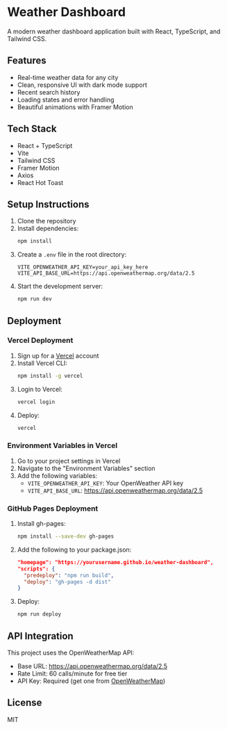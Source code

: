 # Weather Dashboard

A modern weather dashboard application built with React, TypeScript, and Tailwind CSS.

## Features

- Real-time weather data for any city
- Clean, responsive UI with dark mode support
- Recent search history
- Loading states and error handling
- Beautiful animations with Framer Motion

## Tech Stack

- React + TypeScript
- Vite
- Tailwind CSS
- Framer Motion
- Axios
- React Hot Toast

## Setup Instructions

1. Clone the repository
2. Install dependencies:
   ```bash
   npm install
   ```
3. Create a `.env` file in the root directory:
   ```
   VITE_OPENWEATHER_API_KEY=your_api_key_here
   VITE_API_BASE_URL=https://api.openweathermap.org/data/2.5
   ```
4. Start the development server:
   ```bash
   npm run dev
   ```

## Deployment

### Vercel Deployment

1. Sign up for a [Vercel](https://vercel.com) account
2. Install Vercel CLI:
   ```bash
   npm install -g vercel
   ```
3. Login to Vercel:
   ```bash
   vercel login
   ```
4. Deploy:
   ```bash
   vercel
   ```

### Environment Variables in Vercel

1. Go to your project settings in Vercel
2. Navigate to the "Environment Variables" section
3. Add the following variables:
   - `VITE_OPENWEATHER_API_KEY`: Your OpenWeather API key
   - `VITE_API_BASE_URL`: https://api.openweathermap.org/data/2.5

### GitHub Pages Deployment

1. Install gh-pages:
   ```bash
   npm install --save-dev gh-pages
   ```
2. Add the following to your package.json:
   ```json
   "homepage": "https://yourusername.github.io/weather-dashboard",
   "scripts": {
     "predeploy": "npm run build",
     "deploy": "gh-pages -d dist"
   }
   ```
3. Deploy:
   ```bash
   npm run deploy
   ```

## API Integration

This project uses the OpenWeatherMap API:
- Base URL: https://api.openweathermap.org/data/2.5
- Rate Limit: 60 calls/minute for free tier
- API Key: Required (get one from [OpenWeatherMap](https://openweathermap.org/api))

## License

MIT
